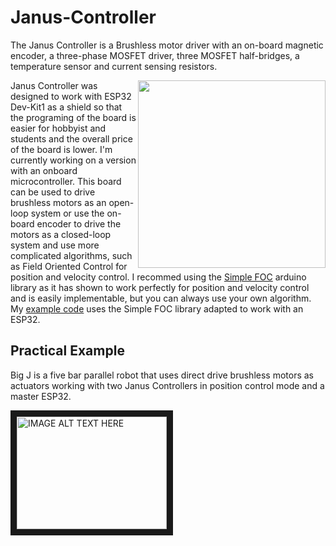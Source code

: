 # Janus-Controller

The Janus Controller is a Brushless motor driver with an on-board magnetic encoder, a three-phase MOSFET driver, three MOSFET half-bridges, a temperature sensor and current sensing resistors. 

<img src="image/Front20.01.JPG" width=300 align=right>

Janus Controller was designed to work with ESP32 Dev-Kit1 as a shield so that the programing of the board is easier for hobbyist and students and the overall price of the board is lower. I'm currently working on a version with an onboard microcontroller. 
This board can be used to drive brushless motors as an open-loop system or use the on-board encoder to drive the motors as a closed-loop system and use more complicated algorithms, such as Field Oriented Control for position and velocity control.
I recommed using the [Simple FOC](https://github.com/askuric/Arduino-FOC) arduino library as it has shown to work perfectly for position and velocity control and is easily implementable, but you can always use your own algorithm. My [example code](JC01F05/JC01F05.ino) uses the Simple FOC library adapted to work with an ESP32.

## Practical Example

Big J is a five bar parallel robot that uses direct drive brushless motors as actuators working with two Janus Controllers in position control mode and a master ESP32.

<a href="http://www.youtube.com/watch?feature=player_embedded&v=RcFdbI5-R5o
" target="_blank"><img src="http://img.youtube.com/vi/RcFdbI5-R5o/0.jpg" 
alt="IMAGE ALT TEXT HERE" width="240" height="180" border="10" /></a>
